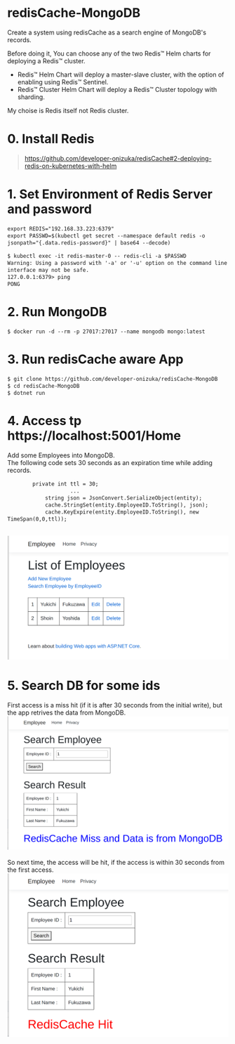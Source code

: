 # redisCache-MongoDB

Create a system using redisCache as a search engine of MongoDB's records.


Before doing it, You can choose any of the two Redis™ Helm charts for deploying a Redis™ cluster.

- Redis™ Helm Chart will deploy a master-slave cluster, with the option of enabling using Redis™ Sentinel.<br>
- Redis™ Cluster Helm Chart will deploy a Redis™ Cluster topology with sharding.

My choise is Redis itself not Redis cluster.


# 0. Install Redis
> https://github.com/developer-onizuka/redisCache#2-deploying-redis-on-kubernetes-with-helm


# 1. Set Environment of Redis Server and password
```
export REDIS="192.168.33.223:6379"
export PASSWD=$(kubectl get secret --namespace default redis -o jsonpath="{.data.redis-password}" | base64 --decode)
```
```
$ kubectl exec -it redis-master-0 -- redis-cli -a $PASSWD
Warning: Using a password with '-a' or '-u' option on the command line interface may not be safe.
127.0.0.1:6379> ping
PONG
```

# 2. Run MongoDB
```
$ docker run -d --rm -p 27017:27017 --name mongodb mongo:latest
```

# 3. Run redisCache aware App
```
$ git clone https://github.com/developer-onizuka/redisCache-MongoDB
$ cd redisCache-MongoDB
$ dotnet run
```

# 4. Access tp https://localhost:5001/Home
Add some Employees into MongoDB.<br>
The following code sets 30 seconds as an expiration time while adding records.
```
		private int ttl = 30;
                    ...
			string json = JsonConvert.SerializeObject(entity);
			cache.StringSet(entity.EmployeeID.ToString(), json);
			cache.KeyExpire(entity.EmployeeID.ToString(), new TimeSpan(0,0,ttl));
```
<br>
<img src="https://github.com/developer-onizuka/redisCache-MongoDB/blob/main/redisCache-MongoDB1.png" width="520"> <br>

# 5. Search DB for some ids
First access is a miss hit (if it is after 30 seconds from the initial write), but the app retrives the data from MongoDB. 
<br>
<img src="https://github.com/developer-onizuka/redisCache-MongoDB/blob/main/redisCache-MongoDB2.png" width="640"> <br>
<br>
So next time, the access will be hit, if the access is within 30 seconds from the first access.<br>
<img src="https://github.com/developer-onizuka/redisCache-MongoDB/blob/main/redisCache-MongoDB3.png" width="505"> <br>
